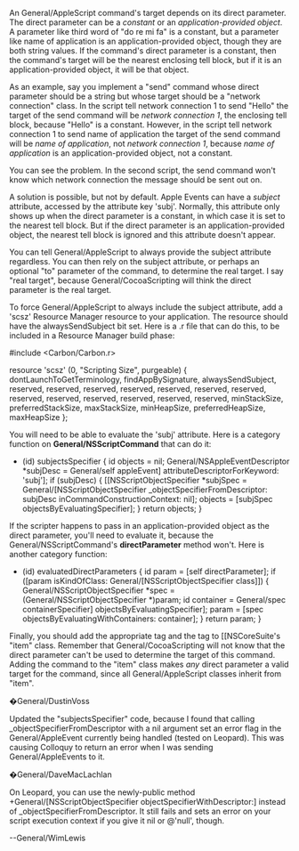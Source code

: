 

An General/AppleScript command's target depends on its direct parameter. The direct parameter can be a *constant* or an *application-provided object*. A parameter like     third word of "do re mi fa" is a constant, but a parameter like     name of application is an application-provided object, though they are both string values. If the command's direct parameter is a constant, then the command's target will be the nearest enclosing tell block, but if it is an application-provided object, it will be that object.

As an example, say you implement a "send" command whose direct parameter should be a string but whose target should be a "network connection" class. In the script     tell network connection 1 to send "Hello" the target of the send command will be *network connection 1*, the enclosing tell block, because "Hello" is a constant. However, in the script     tell network connection 1 to send name of application the target of the send command will be *name of application*, not *network connection 1*, because *name of application* is an application-provided object, not a constant.

You can see the problem. In the second script, the send command won't know which network connection the message should be sent out on.

A solution is possible, but not by default. Apple Events can have a *subject* attribute, accessed by the attribute key     'subj'. Normally, this attribute only shows up when the direct parameter is a constant, in which case it is set to the nearest tell block. But if the direct parameter is an application-provided object, the nearest tell block is ignored and this attribute doesn't appear.

You can tell General/AppleScript to always provide the subject attribute regardless. You can then rely on the subject attribute, or perhaps an optional "to" parameter of the command, to determine the real target. I say "real target", because General/CocoaScripting will think the direct parameter is the real target.

To force General/AppleScript to always include the subject attribute, add a     'scsz' Resource Manager resource to your application. The resource should have the     alwaysSendSubject bit set. Here is a .r file that can do this, to be included in a Resource Manager build phase:
    
#include <Carbon/Carbon.r>

resource 'scsz' (0, "Scripting Size", purgeable) {
    dontLaunchToGetTerminology,
    findAppBySignature,
    alwaysSendSubject,
    reserved, reserved, reserved, reserved,
    reserved, reserved, reserved, reserved,
    reserved, reserved, reserved, reserved,
    reserved,
    minStackSize,
    preferredStackSize,
    maxStackSize,
    minHeapSize,
    preferredHeapSize,
    maxHeapSize
};


You will need to be able to evaluate the     'subj' attribute. Here is a category function on **General/NSScriptCommand** that can do it:
    
- (id) subjectsSpecifier
{
    id objects = nil;
    General/NSAppleEventDescriptor *subjDesc = General/self appleEvent] attributeDescriptorForKeyword: 'subj'];
    if (subjDesc)
    {
        [[NSScriptObjectSpecifier *subjSpec = General/[NSScriptObjectSpecifier _objectSpecifierFromDescriptor: subjDesc
            inCommandConstructionContext: nil];
        objects = [subjSpec objectsByEvaluatingSpecifier];
    }
    return objects;
}


If the scripter happens to pass in an application-provided object as the direct parameter, you'll need to evaluate it, because the General/NSScriptCommand's **directParameter** method won't. Here is another category function:
    
- (id) evaluatedDirectParameters
{
    id param = [self directParameter];
    if ([param isKindOfClass: General/[NSScriptObjectSpecifier class]])
    {
        General/NSScriptObjectSpecifier *spec = (General/NSScriptObjectSpecifier *)param;
        id container = General/spec containerSpecifier] objectsByEvaluatingSpecifier];
        param = [spec objectsByEvaluatingWithContainers: container];
    }
    return param;
}


Finally, you should add the appropriate     <responds-to> tag and the     <cocoa method=""/> tag to [[NSCoreSuite's "item" class. Remember that General/CocoaScripting will not know that the direct parameter can't be used to determine the target of this command. Adding the command to the "item" class makes *any* direct parameter a valid target for the command, since all General/AppleScript classes inherit from "item".

�General/DustinVoss

Updated the "subjectsSpecifier" code, because I found that calling _objectSpecifierFromDescriptor with a nil argument set an error flag in the General/AppleEvent currently being handled (tested on Leopard). This was causing Colloquy to return an error when I was sending General/AppleEvents to it.

�General/DaveMacLachlan

On Leopard, you can use the newly-public method +General/[NSScriptObjectSpecifier objectSpecifierWithDescriptor:] instead of _objectSpecifierFromDescriptor. It still fails and sets an error on your script execution context if you give it nil or @'null', though.

--General/WimLewis